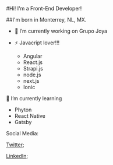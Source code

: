 #Hi! I'm a Front-End Developer!

##I'm born in Monterrey, NL, MX.


- 🔭 I’m currently working on Grupo Joya

- ⚡ Javacript lover!!!
    * Angular
    * React.js
    * Strapi.js
    * node.js
    * next.js
    * Ionic

🌱 I’m currently learning

  * Phyton
  * React Native
  * Gatsby

  Social Media: 
  
  [Twitter](https://twitter.com/jgomez1432);
  
  [LinkedIn](https://www.linkedin.com/in/abraham-gomez1432/);
  
